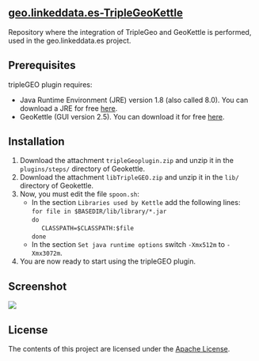<html>
	<head></head>
	<body>
		<div id="readme" class="clearfix announce instapaper_body md">
			<article class="markdown-body entry-content" itemprop="mainContentOfPage">
				<h2><a name="welcome" class="anchor" href="#welcome"><span class="octicon octicon-link"></span>geo.linkeddata.es-TripleGeoKettle</a></h2>
				<p>Repository where the integration of TripleGeo and GeoKettle is performed, used in the geo.linkeddata.es project.</p>
				<h2><a name="prerequisites" class="anchor" href="#Prerequisites"><span class="octicon octicon-link"></span></a>Prerequisites</h2>
				tripleGEO plugin requires: 
				<ul>
					<li>Java Runtime Environment (JRE) version 1.8 (also called 8.0). You can download a JRE for free <a href="http://www.oracle.com/technetwork/java/index.html">here</a>.</li>
					<li>GeoKettle (GUI version 2.5). You can download it for free <a href="http://www.spatialytics.org/projects/geokettle/">here</a>.</li>
				</ul>
				<h2><a name="installation" class="anchor" href="#Installation"><span class="octicon octicon-link"></span></a>Installation</h2>
				<ol>
					<li>Download the attachment <code>tripleGeoplugin.zip</code> and unzip it in the <code>plugins/steps/</code> directory of Geokettle.</li>
					<li>Download the attachment <code>libTripleGEO.zip</code> and unzip it in the <code>lib/</code> directory of Geokettle.</li>
					<li>Now, you must edit the file <code>spoon.sh</code>:<br/>
						<ul>
							<li>In the section <code>Libraries used by Kettle</code> add the following lines:<br/>
								<code>for file in $BASEDIR/lib/library/*.jar</code><br/>
								<code>do</code><br/>
									 &nbsp; &nbsp; &nbsp;<code>CLASSPATH=$CLASSPATH:$file</code><br/>
								<code>done</code>
							</li>
							<li>In the section <code>Set java runtime options</code> switch <code>-Xmx512m</code> to <code>-Xmx3072m</code>.</li>
						</ul>
					</li>
					<li>You are now ready to start using the tripleGEO plugin.</li>
				</ol>
				<h2><a name="screenshot" class="anchor" href="#Screenshot"><span class="octicon octicon-link"></span></a>Screenshot</h2>
				<img src="https://github.com/oeg-upm/geo.linkeddata.es-TripleGeoKettle/tree/master/distrib/Screenshot.png">
				<h2><a name="license" class="anchor" href="#license"><span class="octicon octicon-link"></span></a>License</h2>
				<p>The contents of this project are licensed under the <a href="https://github.com/oeg-upm/geo.linkeddata.es-TripleGeoKettle/blob/master/LICENSE">Apache License</a>.</p>
			</article>
		</div>
	</body>
</html>